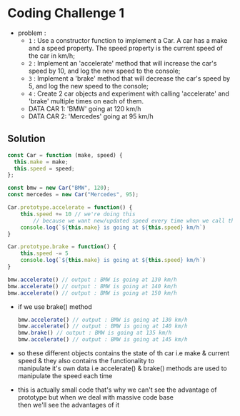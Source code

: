 # Coding Challenge 1

- problem : 
    - `1` : Use a constructor function to implement a Car. A car has a make and a speed property. The speed property is the current speed of the car in km/h;
    - `2` : Implement an 'accelerate' method that will increase the car's speed by 10, and log the new speed to the console;
    - `3` : Implement a 'brake' method that will decrease the car's speed by 5, and log the new speed to the console;
    - `4` : Create 2 car objects and experiment with calling 'accelerate' and 'brake' multiple times on each of them.
    - DATA CAR 1: 'BMW' going at 120 km/h
    - DATA CAR 2: 'Mercedes' going at 95 km/h

## Solution

```js
const Car = function (make, speed) {
  this.make = make;
  this.speed = speed;
};

const bmw = new Car("BMW", 120);
const mercedes = new Car("Mercedes", 95);

Car.prototype.accelerate = function() {
    this.speed += 10 // we're doing this 
        // because we want new/updated speed every time when we call this accelerate() method ✔️✔️✔️
    console.log(`${this.make} is going at ${this.speed} km/h`) 
}

Car.prototype.brake = function() {
    this.speed -= 5
    console.log(`${this.make} is going at ${this.speed} km/h`) 
}

bmw.accelerate() // output : BMW is going at 130 km/h
bmw.accelerate() // output : BMW is going at 140 km/h
bmw.accelerate() // output : BMW is going at 150 km/h
```
- if we use brake() method 
    ```js
    bmw.accelerate() // output : BMW is going at 130 km/h
    bmw.accelerate() // output : BMW is going at 140 km/h
    bmw.brake() // output : BMW is going at 135 km/h
    bmw.accelerate() // output : BMW is going at 145 km/h
    ```

- so these different objects contains the state of th car i.e make & current speed & they also contains the functionality to <br>
    manipulate it's own data i.e accelerate() & brake() methods are used to manipulate the speed each time 
- this is actually small code that's why we can't see the advantage of prototype but when we deal with massive code base <br>
    then we'll see the advantages of it 
